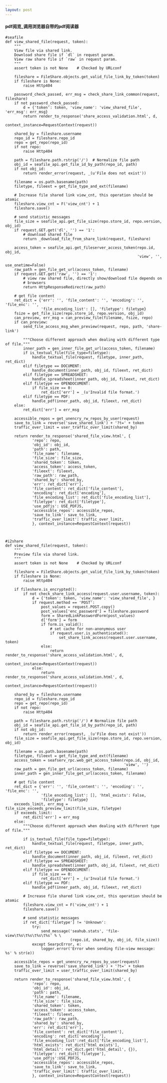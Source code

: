 ```yaml
---
layout: post
---
```


<h4>pdf阅览_调用浏览器自带的pdf阅读器</h4>

    #seafile
    def view_shared_file(request, token):
        """
        View file via shared link.
        Download share file if `dl` in request param.
        View raw share file if `raw` in request param.
        """
        assert token is not None    # Checked by URLconf

        fileshare = FileShare.objects.get_valid_file_link_by_token(token)
        if fileshare is None:
            raise Http404

        password_check_passed, err_msg = check_share_link_common(request, fileshare)
        if not password_check_passed:
            d = {'token': token, 'view_name': 'view_shared_file', 'err_msg': err_msg}
            return render_to_response('share_access_validation.html', d,
                                      context_instance=RequestContext(request))

        shared_by = fileshare.username
        repo_id = fileshare.repo_id
        repo = get_repo(repo_id)
        if not repo:
            raise Http404

        path = fileshare.path.rstrip('/')  # Normalize file path
        obj_id = seafile_api.get_file_id_by_path(repo_id, path)
        if not obj_id:
            return render_error(request, _(u'File does not exist'))

        filename = os.path.basename(path)
        filetype, fileext = get_file_type_and_ext(filename)

        # Increase file shared link view_cnt, this operation should be atomic
        fileshare.view_cnt = F('view_cnt') + 1
        fileshare.save()

        # send statistic messages
        file_size = seafile_api.get_file_size(repo.store_id, repo.version, obj_id)
        if request.GET.get('dl', '') == '1':
            # download shared file
            return _download_file_from_share_link(request, fileshare)

        access_token = seafile_api.get_fileserver_access_token(repo.id, obj_id,
                                                               'view', '',
                                                               use_onetime=False)
        raw_path = gen_file_get_url(access_token, filename)
        if request.GET.get('raw', '') == '1':
            # view raw shared file, directly show/download file depends on
            # browsers
            return HttpResponseRedirect(raw_path)

        # get file content
        ret_dict = {'err': '', 'file_content': '', 'encoding': '', 'file_enc': '',
                    'file_encoding_list': [], 'filetype': filetype}
        fsize = get_file_size(repo.store_id, repo.version, obj_id)
        can_preview, err_msg = can_preview_file(filename, fsize, repo)
        if can_preview:
            send_file_access_msg_when_preview(request, repo, path, 'share-link')

            """Choose different approach when dealing with different type of file."""
            inner_path = gen_inner_file_get_url(access_token, filename)
            if is_textual_file(file_type=filetype):
                handle_textual_file(request, filetype, inner_path, ret_dict)
            elif filetype == DOCUMENT:
                handle_document(inner_path, obj_id, fileext, ret_dict)
            elif filetype == SPREADSHEET:
                handle_spreadsheet(inner_path, obj_id, fileext, ret_dict)
            elif filetype == OPENDOCUMENT:
                if file_size == 0:
                    ret_dict['err'] = _(u'Invalid file format.')
            elif filetype == PDF:
                handle_pdf(inner_path, obj_id, fileext, ret_dict)
        else:
            ret_dict['err'] = err_msg

        accessible_repos = get_unencry_rw_repos_by_user(request)
        save_to_link = reverse('save_shared_link') + '?t=' + token
        traffic_over_limit = user_traffic_over_limit(shared_by)

        return render_to_response('shared_file_view.html', {
                'repo': repo,
                'obj_id': obj_id,
                'path': path,
                'file_name': filename,
                'file_size': file_size,
                'shared_token': token,
                'access_token': access_token,
                'fileext': fileext,
                'raw_path': raw_path,
                'shared_by': shared_by,
                'err': ret_dict['err'],
                'file_content': ret_dict['file_content'],
                'encoding': ret_dict['encoding'],
                'file_encoding_list': ret_dict['file_encoding_list'],
                'filetype': ret_dict['filetype'],
                'use_pdfjs': USE_PDFJS,
                'accessible_repos': accessible_repos,
                'save_to_link': save_to_link,
                'traffic_over_limit': traffic_over_limit,
                }, context_instance=RequestContext(request))
                
                
                
    #i2share           
    def view_shared_file(request, token):
        """
        Preview file via shared link.
        """
        assert token is not None    # Checked by URLconf

        fileshare = FileShare.objects.get_valid_file_link_by_token(token)
        if fileshare is None:
            raise Http404

        if fileshare.is_encrypted():
            if not check_share_link_access(request.user.username, token):
                d = {'token': token, 'view_name': 'view_shared_file', }
                if request.method == 'POST':
                    post_values = request.POST.copy()
                    post_values['enc_password'] = fileshare.password
                    form = SharedLinkPasswordForm(post_values)
                    d['form'] = form
                    if form.is_valid():
                        # set cache for non-anonymous user
                        if request.user.is_authenticated():
                            set_share_link_access(request.user.username, token)
                    else:
                        return render_to_response('share_access_validation.html', d,
                                                  context_instance=RequestContext(request))
                else:
                    return render_to_response('share_access_validation.html', d,
                                              context_instance=RequestContext(request))
        
        shared_by = fileshare.username
        repo_id = fileshare.repo_id
        repo = get_repo(repo_id)
        if not repo:
            raise Http404

        path = fileshare.path.rstrip('/') # Normalize file path 
        obj_id = seafile_api.get_file_id_by_path(repo_id, path)
        if not obj_id:
            return render_error(request, _(u'File does not exist'))
        file_size = seafile_api.get_file_size(repo.store_id, repo.version, obj_id)

        filename = os.path.basename(path)
        filetype, fileext = get_file_type_and_ext(filename)
        access_token = seafserv_rpc.web_get_access_token(repo.id, obj_id,
                                                         'view', '')
        raw_path = gen_file_get_url(access_token, filename)
        inner_path = gen_inner_file_get_url(access_token, filename)

        # get file content
        ret_dict = {'err': '', 'file_content': '', 'encoding': '', 'file_enc': '',
                    'file_encoding_list': [], 'html_exists': False,
                    'filetype': filetype}
        exceeds_limit, err_msg = file_size_exceeds_preview_limit(file_size, filetype)
        if exceeds_limit:
            ret_dict['err'] = err_msg
        else:
            """Choose different approach when dealing with different type of file."""

            if is_textual_file(file_type=filetype):
                handle_textual_file(request, filetype, inner_path, ret_dict)
            elif filetype == DOCUMENT:
                handle_document(inner_path, obj_id, fileext, ret_dict)
            elif filetype == SPREADSHEET:
                handle_spreadsheet(inner_path, obj_id, fileext, ret_dict)
            elif filetype == OPENDOCUMENT:
                if file_size == 0:
                    ret_dict['err'] = _(u'Invalid file format.')
            elif filetype == PDF:
                handle_pdf(inner_path, obj_id, fileext, ret_dict)

            # Increase file shared link view_cnt, this operation should be atomic
            fileshare.view_cnt = F('view_cnt') + 1
            fileshare.save()

            # send statistic messages
            if ret_dict['filetype'] != 'Unknown':
                try:
                    send_message('seahub.stats', 'file-view\t%s\t%s\t%s\t%s' % \
                                 (repo.id, shared_by, obj_id, file_size))
                except SearpcError, e:
                    logger.error('Error when sending file-view message: %s' % str(e))

        accessible_repos = get_unencry_rw_repos_by_user(request)
        save_to_link = reverse('save_shared_link') + '?t=' + token
        traffic_over_limit = user_traffic_over_limit(shared_by)

        return render_to_response('shared_file_view.html', {
                'repo': repo,
                'obj_id': obj_id,
                'path': path,
                'file_name': filename,
                'file_size': file_size,
                'shared_token': token,
                'access_token': access_token,
                'fileext': fileext,
                'raw_path': raw_path,
                'shared_by': shared_by,
                'err': ret_dict['err'],
                'file_content': ret_dict['file_content'],
                'encoding': ret_dict['encoding'],
                'file_encoding_list':ret_dict['file_encoding_list'],
                'html_exists': ret_dict['html_exists'],
                'html_detail': ret_dict.get('html_detail', {}),
                'filetype': ret_dict['filetype'],
                'use_pdfjs':USE_PDFJS,
                'accessible_repos': accessible_repos,
                'save_to_link': save_to_link,
                'traffic_over_limit': traffic_over_limit,
                }, context_instance=RequestContext(request))            
